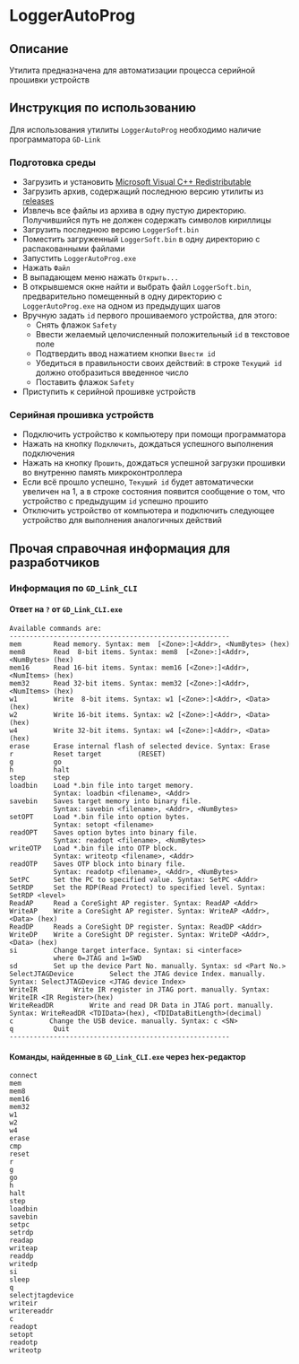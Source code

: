# LoggerAutoProg
## Описание
Утилита предназначена для автоматизации процесса серийной прошивки устройств

## Инструкция по использованию
Для использования утилиты `LoggerAutoProg` необходимо наличие программатора `GD-Link`
### Подготовка среды
- Загрузить и установить [Microsoft Visual C++ Redistributable](../../releases/download/v1.0/VC_redist.exe)
- Загрузить архив, содержащий последнюю версию утилиты из [releases](../../releases)
- Извлечь все файлы из архива в одну пустую директорию. Получившийся путь не должен содержать символов кириллицы
- Загрузить последнюю версию `LoggerSoft.bin`
- Поместить загруженный `LoggerSoft.bin` в одну директорию с распакованными файлами
- Запустить `LoggerAutoProg.exe`
- Нажать `Файл`
- В выпадающем меню нажать `Открыть...`
- В открывшемся окне найти и выбрать файл `LoggerSoft.bin`, предварительно помещенный в одну директорию с `LoggerAutoProg.exe` на одном из предыдущих шагов
- Вручную задать `id` первого прошиваемого устройства, для этого:
  - Снять флажок `Safety`
  - Ввести желаемый целочисленный положительный `id` в текстовое поле
  - Подтвердить ввод нажатием кнопки `Ввести id`
  - Убедиться в правильности своих действий: в строке `Текущий id` должно отобразиться введенное число
  - Поставить флажок `Safety`
- Приступить к серийной прошивке устройств
### Серийная прошивка устройств
- Подключить устройство к компьютеру при помощи программатора
- Нажать на кнопку `Подключить`, дождаться успешного выполнения подключения
- Нажать на кнопку `Прошить`, дождаться успешной загрузки прошивки во внутренню память микроконтроллера
- Если всё прошло успешно, `Текущий id` будет автоматически увеличен на 1, а в строке состояния появится сообщение о том, что устройство с предыдущим `id` успешно прошито
- Отключить устройство от компьютера и подключить следующее устройство для выполнения аналогичных действий

## Прочая справочная информация для разработчиков
### Информация по `GD_Link_CLI`

#### Ответ на `?` от `GD_Link_CLI.exe`
```
Available commands are:
-------------------------------------------------------
mem        Read memory. Syntax: mem  [<Zone>:]<Addr>, <NumBytes> (hex)
mem8       Read  8-bit items. Syntax: mem8  [<Zone>:]<Addr>, <NumBytes> (hex)
mem16      Read 16-bit items. Syntax: mem16 [<Zone>:]<Addr>, <NumItems> (hex)
mem32      Read 32-bit items. Syntax: mem32 [<Zone>:]<Addr>, <NumItems> (hex)
w1         Write  8-bit items. Syntax: w1 [<Zone>:]<Addr>, <Data> (hex)
w2         Write 16-bit items. Syntax: w2 [<Zone>:]<Addr>, <Data> (hex)
w4         Write 32-bit items. Syntax: w4 [<Zone>:]<Addr>, <Data> (hex)
erase      Erase internal flash of selected device. Syntax: Erase
r          Reset target         (RESET)
g          go
h          halt
step       step
loadbin    Load *.bin file into target memory.
           Syntax: loadbin <filename>, <Addr>
savebin    Saves target memory into binary file.
           Syntax: savebin <filename>, <Addr>, <NumBytes>
setOPT     Load *.bin file into option bytes.
           Syntax: setopt <filename>
readOPT    Saves option bytes into binary file.
           Syntax: readopt <filename>, <NumBytes>
writeOTP   Load *.bin file into OTP block.
           Syntax: writeotp <filename>, <Addr>
readOTP    Saves OTP block into binary file.
           Syntax: readotp <filename>, <Addr>, <NumBytes>
SetPC      Set the PC to specified value. Syntax: SetPC <Addr>
SetRDP     Set the RDP(Read Protect) to specified level. Syntax: SetRDP <level>
ReadAP     Read a CoreSight AP register. Syntax: ReadAP <Addr>
WriteAP    Write a CoreSight AP register. Syntax: WriteAP <Addr>, <Data> (hex)
ReadDP     Reads a CoreSight DP register. Syntax: ReadDP <Addr>
WriteDP    Write a CoreSight DP register. Syntax: WriteDP <Addr>, <Data> (hex)
si         Change target interface. Syntax: si <interface>
           where 0=JTAG and 1=SWD
sd         Set up the device Part No. manually. Syntax: sd <Part No.>
SelectJTAGDevice         Select the JTAG device Index. manually. Syntax: SelectJTAGDevice <JTAG device Index>
WriteIR         Write IR register in JTAG port. manually. Syntax: WriteIR <IR Register>(hex)
WriteReadDR         Write and read DR Data in JTAG port. manually. Syntax: WriteReadDR <TDIData>(hex), <TDIDataBitLength>(decimal)
c         Change the USB device. manually. Syntax: c <SN>
q          Quit
-------------------------------------------------------
```

#### Команды, найденные в `GD_Link_CLI.exe` через hex-редактор
```
connect
mem
mem8
mem16
mem32
w1
w2
w4
erase
cmp
reset
r
g
go
h
halt
step
loadbin
savebin
setpc
setrdp
readap
writeap
readdp
writedp
si
sleep
q
selectjtagdevice
writeir
writereaddr
c
readopt
setopt
readotp
writeotp
```

